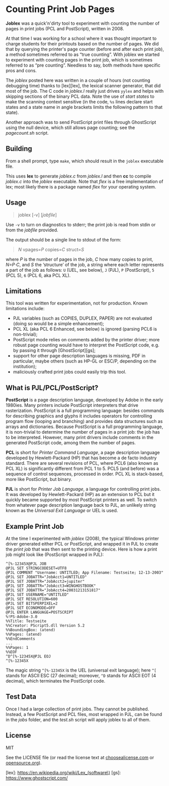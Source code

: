 
Counting Print Job Pages
========================

**Joblex** was a quick'n'dirty tool to experiment with counting 
the number of pages in print jobs (PCL and PostScript), written in 2008. 

At that time I was working for a school where it was thought 
important to charge students for their printouts based on the 
number of pages. We did that by querying the printer's page counter 
(before and after each print job), a method sometimes referred 
to as “true counting”. 
With joblex we started to experiment with counting pages in the 
print job, which is sometimes referred to as “pre counting”. 
Needless to say, both methods have specific pros and cons.

The *joblex* posted here was written in a couple of hours 
(not counting debugging time) thanks to [lex][lex], the 
lexical scanner generator, that did most of the job. 
The C code in *joblex.l* really just drives `yylex` and 
helps with skipping sections of the binary PCL data. 
Note the use of *start states* to make the scanning context 
sensitive (in the code, `%s` lines declare start states and 
a state name in angle brackets limits the following pattern 
to that state).

Another approach was to send PostScript print files through
GhostScript using the null device, which still allows page
counting; see the *pagecount.sh* script.


Building
--------

From a shell prompt, type `make`, which should result in the 
`joblex` executable file.

This uses **lex** to generate *joblex.c* from *joblex.l* and 
then **cc** to compile *joblex.c* into the *joblex* executable. 
Note that *flex* is a free implementation of lex; most likely 
there is a package named *flex* for your operating system.


Usage
-----

> joblex \[-v] \[*jobfile*]

Use `-v` to turn on diagnostics to stderr; the print job 
is read from stdin or from the *jobfile* provided.

The output should be a single line to stdout of the form:

> *N* vpages=*P* copies=*C* struct=*S*

where *P* is the number of pages in the job, 
      *C* how many copies to print, *N=P⋅C*, 
  and *S* the ‘structure’ of the job, a string where 
each letter represents a part of the job as follows: 
`U` (UEL, see below), `J` (PJL), `P` (PostScript), `5` (PCL 5), 
`6` (PCL 6, aka PCL XL).


Limitations
-----------

This tool was written for experimentation, not for production. 
Known limitations include: 

  *  PJL variables (such as COPIES, DUPLEX, PAPER) are not evaluated 
     (doing so would be a simple enhancement); 
  *  PCL XL (aka PCL 6 Enhanced, see below) is ignored (parsing PCL6 
     is non-trivial); 
  *  PostScript mode relies on comments added by the printer driver; 
     more robust page counting would have to interpret the PostScript
     code, e.g. by passing it through [GhostScript][gs]; 
  *  support for other page description languages is missing, 
     PDF in particular, maybe others (such as HP-GL or ESC/P, 
     depending on the institution); 
  *  maliciously crafted print jobs could easily trip this tool.


What is PJL/PCL/PostScript?
---------------------------

**PostScript** is a page description language, developed by Adobe
in the early 1980ies. Many printers include PostScript interpreters
that drive rasterization. PostScript is a full programming language:
besides commands for describing graphics and glyphs it includes
operators for controlling program flow (looping and branching) and
provides data structures such as arrays and dictionaries. Because
PostScript is a full programming language, it is non-trivial to
determine the number of pages in a print job: the job has to be
interpreted. However, many print drivers include comments in the
generated PostScript code, among them the number of pages.

**PCL** is short for *Printer Command Language*, a page description
language developed by Hewlett-Packard (HP) that has become a de
facto industry standard. There are several revisions of PCL, where
PCL6 (also known as PCL XL) is significantly different from PCL 1 to 5.
PCL5 (and before) was a sequence of control sequences, processed in order.
PCL XL is stack-based, more like PostScript, but binary.

**PJL** is short for *Printer Job Language*, a language for controlling
print jobs. It was developed by Hewlett-Packard (HP) as an extension
to PCL but it quickly became supported by most PostScript printers
as well. To switch from whatever page description language back to PJL,
an unlikely string known as the *Universal Exit Language* or UEL is used.


Example Print Job
-----------------

At the time I experimented with *joblex* (2008), the typical Windows
printer driver generated either PCL or PostScript, and wrapped it in PJL
to create the *print job* that was then sent to the printing device.
Here is how a print job might look like (PostScript wrapped in PJL):

```
^[%-12345X@PJL JOB  
@PJL SET STRINGCODESET=UTF8  
@PJL COMMENT "Username: UNTITLED; App Filename: Testseite; 12-13-2003"  
@PJL SET JOBATTR="JobAcct1=UNTITLED"  
@PJL SET JOBATTR="JobAcct2=jupiter"  
@PJL SET JOBATTR="JobAcct3=WINGHOSTBOOK"  
@PJL SET JOBATTR="JobAcct4=20031213151817"  
@PJL SET USERNAME="UNTITLED"  
@PJL SET RESOLUTION=600  
@PJL SET BITSPERPIXEL=2  
@PJL SET ECONOMODE=OFF  
@PJL ENTER LANGUAGE=POSTSCRIPT  
%!PS-Adobe-3.0  
%%Title: Testseite  
%%Creator: PScript5.dll Version 5.2  
%%BoundingBox: (atend)  
%%Pages: (atend)  
%%EndComments  
...  
%%Pages: 1  
%%EOF  
^D^[%-12345X@PJL EOJ  
^[%-12345X
```

The magic string `^[%-12345X` is the UEL (universal exit language);
here `^[` stands for ASCII ESC (27 decimal); moreover, `^D` stands
for ASCII EOT (4 decimal), which terminates the PostScript code.


Test Data
---------

Once I had a large collection of print jobs. They cannot 
be published. Instead, a few PostScript and PCL files, most 
wrapped in PJL, can be found in the *jobs* folder, and the 
*test.sh* script will apply joblex to all of them.


License
-------

MIT

See the LICENSE file (or read the license text
at [choosealicense.com](https://choosealicense.com/licenses/mit/)
or [opensource.org](https://opensource.org/licenses/MIT)).


[lex]: https://en.wikipedia.org/wiki/Lex_(software\)
[gs]: https://www.ghostscript.com/

